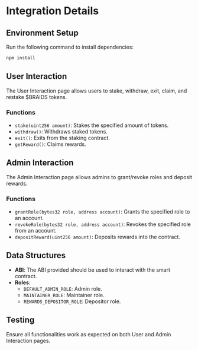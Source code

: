 # Integration Details

## Environment Setup
Run the following command to install dependencies:
```bash
npm install
```

## User Interaction
The User Interaction page allows users to stake, withdraw, exit, claim, and restake $BRAIDS tokens.

### Functions
- `stake(uint256 amount)`: Stakes the specified amount of tokens.
- `withdraw()`: Withdraws staked tokens.
- `exit()`: Exits from the staking contract.
- `getReward()`: Claims rewards.

## Admin Interaction
The Admin Interaction page allows admins to grant/revoke roles and deposit rewards.

### Functions
- `grantRole(bytes32 role, address account)`: Grants the specified role to an account.
- `revokeRole(bytes32 role, address account)`: Revokes the specified role from an account.
- `depositReward(uint256 amount)`: Deposits rewards into the contract.

## Data Structures
- **ABI**: The ABI provided should be used to interact with the smart contract.
- **Roles**:
  - `DEFAULT_ADMIN_ROLE`: Admin role.
  - `MAINTAINER_ROLE`: Maintainer role.
  - `REWARDS_DEPOSITOR_ROLE`: Depositor role.

## Testing
Ensure all functionalities work as expected on both User and Admin Interaction pages.